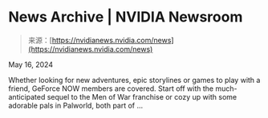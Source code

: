 <!--yml
category: 未分类
date: 2024-05-27 15:02:55
-->

# News Archive | NVIDIA Newsroom

> 来源：[https://nvidianews.nvidia.com/news](https://nvidianews.nvidia.com/news)

May 16, 2024

Whether looking for new adventures, epic storylines or games to play with a friend, GeForce NOW members are covered. Start off with the much-anticipated sequel to the Men of War franchise or cozy up with some adorable pals in Palworld, both part of ...